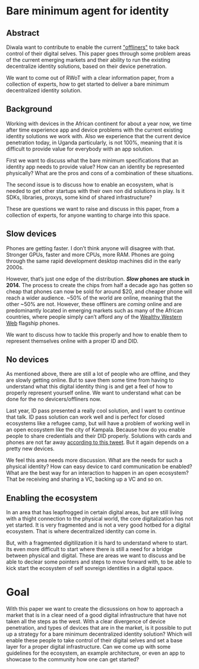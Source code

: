 # Bare minimum agent for identity

## Abstract
Diwala want to contribute to enable the current ["offliners"](https://www.smashingmagazine.com/2017/03/world-wide-web-not-wealthy-western-web-part-1/)  to take back control of their digital selves. This paper goes through some problem areas of the current emerging markets and their ability to run the existing decentralize identity solutions, based on their device penetration. 

We want to come out of RWoT with a clear information paper, from a collection of experts, how to get started to deliver a bare minimum decentralized identity solution.

## Background
Working with devices in the African continent for about a year now, we time after time experience app and device problems with the current existing identity solutions we work with. Also we experience that the current device penetration today, in Uganda particularly, is not 100%, meaning that it is difficult to provide value for everybody with an app solution.

First we want to discuss what the bare minimum specifications that an identity app needs to provide value? How can an identity be represented physically? What are the pros and cons of a combination of these situations.

The second issue is to discuss how to enable an ecosystem, what is needed to get other startups with their own non did solutions in play. Is it SDKs, libraries, proxys, some kind of shared infrastructure? 

These are questions we want to raise and discuss in this paper, from a collection of experts, for anyone wanting to charge into this space.

## Slow devices
Phones are getting faster. I don’t think anyone will disagree with that. Stronger GPUs, faster and more CPUs, more RAM. Phones are going through the same rapid development desktop machines did in the early 2000s.

However, that’s just one edge of the distribution. **_Slow_  phones are stuck in 2014.** The process to create the chips from half a decade ago has gotten so cheap that phones can now be sold for around $20, and cheaper phone will reach a wider audience. ~50% of the world are online, meaning that the other ~50% are not. However, these offliners are _coming_ online and are predominantly located in emerging markets such as many of the African countries, where people simply can’t afford any of the [Wealthy Western Web](https://www.smashingmagazine.com/2017/03/world-wide-web-not-wealthy-western-web-part-1/) flagship phones.

We want to discuss how to tackle this properly and how to enable them to represent themselves online with a proper ID and DID.

## No devices
As mentioned above, there are still a lot of people who are offline, and they are slowly getting online. But to save them some time from having to understand what this digital identity thing is and get a feel of how to properly represent yourself online.  We want to understand what can be done for the no devicers/offliners now.

Last year, ID pass presented a really cool solution, and I want to continue that talk. ID pass solution can work well and is perfect for closed ecosystems like a refugee camp, but will have a problem of working well in an open ecosystem like the city of Kampala. Because how do you enable people to share credentials and their DID properly. Solutions with cards and phones are not far away [according to this tweet]([https://twitter.com/gravityblast/status/1145865341903474688](https://twitter.com/gravityblast/status/1145865341903474688)). But it again depends on a pretty new devices.

We feel this area needs more discussion. What are the needs for such a physical identity? How can easy device to card communication be enabled? What are the best way for an interaction to happen in an open ecosystem? That be receiving and sharing a VC, backing up a VC and so on.

## Enabling the ecosystem
In an area that has leapfrogged in certain digital areas, but are still living with a thight connection to the physical world, the core digitalization has not yet started. It is very fragmented and is not a very good hotbed for a digital ecosystem. That is where decentralized identity can come in.

But, with a fragmented digitilization it is hard to understand where to start. Its even more difficult to start where there is still a need for a bridge between physical and digital. These are areas we want to discuss and be able to declear some pointers and steps to move forward with, to be able to kick start the ecosystem of self sovreign identities in a digital space.

# Goal
With this paper we want to create the dicsussions on how to approach a market that is in a clear need of a good digital infrastructure that have not taken all the steps as the west. With a clear divergence of device penetration, and types of devices that are in the market, is it possible to put up a strategy for a bare minimum decentralized identity solution? Which will enable these people to take control of their digital selves and set a base layer for a proper digital infrastructure. Can we come up with some guidelines for the ecosystem, an example architecture, or even an app to showcase to the community how one can get started?
<!--stackedit_data:
eyJoaXN0b3J5IjpbLTE3MTU0MzQyMzQsMTAwNDI1OTkzMiwtMT
gzOTYxODkzMywtMjA3MjIwMTI5MiwxNzcwNzI3Mzg4LC0yMTMw
NzYyNzg2LC02NTc0NDQwNjksODM0MTU3OTI5LDExODkwMTgxMD
ZdfQ==
-->